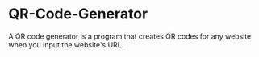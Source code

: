 # QR-Code-Generator
A QR code generator is a program that creates QR codes for any website when you input the website's URL. 
